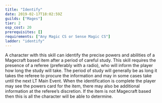 ```yaml
---
title: "Identify"
date: 2019-02-17T18:02:59Z
guilds: ["Mages"]
tier: 2
osp_cost: 20
prerequisites: []
requirements: ["Any Magic CS or Sense Magic CS"]
ladder: "identify"
---
```

A character with this skill can identify the precise powers and abilities of a Magecraft based item after a period of careful study. This skill requires the presence of a referee (preferably with a radio), who will inform the player how long the study will take. The period of study will generally be as long it takes the referee to procure the information and may in some cases take until the next LT Main Event. When the identification is complete the player may see the powers card for the item, there may also be additional information at the referee’s discretion. If the item is not Magecraft based then this is all the character will be able to determine.